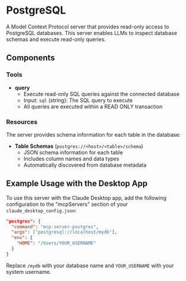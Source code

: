 # PostgreSQL

A Model Context Protocol server that provides read-only access to PostgreSQL databases. This server enables LLMs to inspect database schemas and execute read-only queries.

## Components

### Tools

- **query**
  - Execute read-only SQL queries against the connected database
  - Input: `sql` (string): The SQL query to execute
  - All queries are executed within a READ ONLY transaction

### Resources

The server provides schema information for each table in the database:

- **Table Schemas** (`postgres://<host>/<table>/schema`)
  - JSON schema information for each table
  - Includes column names and data types
  - Automatically discovered from database metadata

## Example Usage with the Desktop App

To use this server with the Claude Desktop app, add the following configuration to the "mcpServers" section of your `claude_desktop_config.json`:

```json
"postgres": {
  "command": "mcp-server-postgres",
  "args": ["postgresql://localhost/mydb"],
  "env": {
    "HOME": "/Users/YOUR_USERNAME"
  }
}
```

Replace `/mydb` with your database name and `YOUR_USERNAME` with your system username.